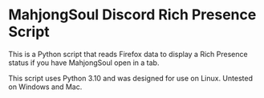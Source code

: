 # MahjongSoul Discord Rich Presence Script

This is a Python script that reads Firefox data to display a Rich Presence status if you have MahjongSoul open in a tab.

This script uses Python 3.10 and was designed for use on Linux. Untested on Windows and Mac.